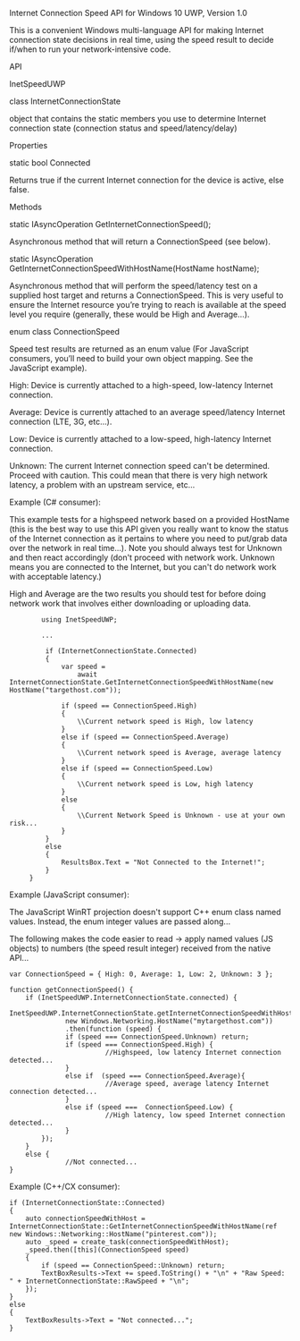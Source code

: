 Internet Connection Speed API for Windows 10 UWP, Version 1.0

This is a convenient Windows multi-language API for making Internet connection state decisions in real time, using the speed result to decide if/when to run your network-intensive code. 

API

InetSpeedUWP

class InternetConnectionState 

object that contains the static members you use to determine Internet connection state (connection status and speed/latency/delay) 

 Properties 

 static bool Connected 
 
 Returns true if the current Internet connection for the device is active, else false. 

 Methods 

 static IAsyncOperation<ConnectionSpeed> GetInternetConnectionSpeed(); 
 
 Asynchronous method that will return a ConnectionSpeed (see below). 

static IAsyncOperation<ConnectionSpeed> GetInternetConnectionSpeedWithHostName(HostName hostName); 

Asynchronous method that will perform the speed/latency test on a supplied host target and returns a ConnectionSpeed. This is very useful to ensure the Internet resource you’re trying to reach is available at the speed level you require (generally, these would be High and Average…). 

enum class ConnectionSpeed 

Speed test results are returned as an enum value (For JavaScript consumers, you’ll need to build your own object mapping. See the JavaScript example). 

High: Device is currently attached to a high-speed, low-latency Internet connection. 

Average: Device is currently attached to an average speed/latency Internet connection (LTE, 3G, etc…). 

Low: Device is currently attached to a low-speed, high-latency Internet connection. 

Unknown: The current Internet connection speed can't be determined. Proceed with caution. This could mean that there is very high network latency, a problem with an upstream service, etc... 

Example (C# consumer): 

This example tests for a highspeed network based on a provided HostName (this is the best way to use this API given you really want to know the status of the Internet connection as it pertains to where you need to put/grab data over the network in real time...). Note you should always test for Unknown and then react accordingly (don't proceed with network work. Unknown means you are connected to the Internet, but you can't do network work with acceptable latency.) 

High and Average are the two results you should test for before doing network work that involves either downloading or uploading data.

            using InetSpeedUWP;

            ...

             if (InternetConnectionState.Connected) 
             { 
                 var speed = 
                     await InternetConnectionState.GetInternetConnectionSpeedWithHostName(new HostName("targethost.com")); 
             
                 if (speed == ConnectionSpeed.High) 
                 { 
                     \\Current network speed is High, low latency 
                 } 
                 else if (speed == ConnectionSpeed.Average) 
                 { 
                     \\Current network speed is Average, average latency 
                 } 
                 else if (speed == ConnectionSpeed.Low) 
                 { 
                     \\Current network speed is Low, high latency 
                 } 
                 else 
                 { 
                     \\Current Network Speed is Unknown - use at your own risk... 
                 } 
             } 
             else 
             { 
                 ResultsBox.Text = "Not Connected to the Internet!"; 
             } 
         } 

Example (JavaScript consumer): 

The JavaScript WinRT projection doesn't support C++ enum class named values. Instead, the enum integer values are passed along... 

The following makes the code easier to read -> apply named values (JS objects) to numbers (the speed result integer) received from the native API...

   ```JS
   var ConnectionSpeed = { High: 0, Average: 1, Low: 2, Unknown: 3 }; 

   function getConnectionSpeed() { 
       if (InetSpeedUWP.InternetConnectionState.connected) { 
               InetSpeedUWP.InternetConnectionState.getInternetConnectionSpeedWithHostName( 
                 new Windows.Networking.HostName("mytargethost.com")) 
                 .then(function (speed) { 
                 if (speed === ConnectionSpeed.Unknown) return; 
                 if (speed === ConnectionSpeed.High) { 
                           //Highspeed, low latency Internet connection detected... 
                 } 
                 else if  (speed === ConnectionSpeed.Average){ 
                           //Average speed, average latency Internet connection detected... 
                 } 
                 else if (speed ===  ConnectionSpeed.Low) { 
                           //High latency, low speed Internet connection detected... 
                 } 
           }); 
       } 
       else { 
                 //Not connected... 
 } 
```
Example (C++/CX consumer): 

	if (InternetConnectionState::Connected)
	{
		auto connectionSpeedWithHost = InternetConnectionState::GetInternetConnectionSpeedWithHostName(ref new Windows::Networking::HostName("pinterest.com"));
		auto _speed = create_task(connectionSpeedWithHost);
		_speed.then([this](ConnectionSpeed speed)
		{
			if (speed == ConnectionSpeed::Unknown) return;
			TextBoxResults->Text += speed.ToString() + "\n" + "Raw Speed: " + InternetConnectionState::RawSpeed + "\n";
		});
	}
	else
	{
		TextBoxResults->Text = "Not connected...";
	}

